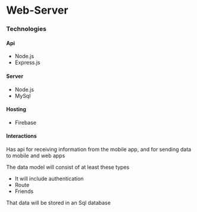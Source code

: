 # Web-Server

### Technologies
#### Api
* Node.js
* Express.js
#### Server
* Node.js
* MySql
#### Hosting
* Firebase

#### Interactions
Has api for receiving information from the mobile app, and for sending data to mobile and web apps

The data model will consist of at least these types
 - It will include authentication
 - Route
 - Friends

That data will be stored in an Sql database
